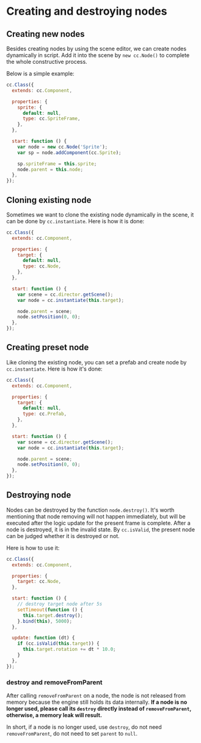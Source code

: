 # Creating and destroying nodes

## Creating new nodes

Besides creating nodes by using the scene editor, we can create nodes dynamically in script. Add it into the scene by `new cc.Node()` to complete the whole constructive process.

Below is a simple example:

```javascript
cc.Class({
  extends: cc.Component,

  properties: {
    sprite: {
      default: null,
      type: cc.SpriteFrame,
    },
  },

  start: function () {
    var node = new cc.Node('Sprite');
    var sp = node.addComponent(cc.Sprite);

    sp.spriteFrame = this.sprite;
    node.parent = this.node;
  },
});
```

## Cloning existing node

Sometimes we want to clone the existing node dynamically in the scene, it can be done by `cc.instantiate`. Here is how it is done:

```javascript
cc.Class({
  extends: cc.Component,

  properties: {
    target: {
      default: null,
      type: cc.Node,
    },
  },

  start: function () {
    var scene = cc.director.getScene();
    var node = cc.instantiate(this.target);

    node.parent = scene;
    node.setPosition(0, 0);
  },
});
```

## Creating preset node

Like cloning the existing node, you can set a prefab and create node by `cc.instantiate`. Here is how it's done:

```javascript
cc.Class({
  extends: cc.Component,

  properties: {
    target: {
      default: null,
      type: cc.Prefab,
    },
  },

  start: function () {
    var scene = cc.director.getScene();
    var node = cc.instantiate(this.target);

    node.parent = scene;
    node.setPosition(0, 0);
  },
});
```

## Destroying node

Nodes can be destroyed by the function `node.destroy()`. It's worth mentioning that node removing will not happen immediately, but will be executed after the logic update for the present frame is complete. After a node is destroyed, it is in the invalid state. By `cc.isValid`, the present node can be judged whether it is destroyed or not.

Here is how to use it:

```javascript
cc.Class({
  extends: cc.Component,

  properties: {
    target: cc.Node,
  },

  start: function () {
    // destroy target node after 5s
    setTimeout(function () {
      this.target.destroy();
    }.bind(this), 5000);
  },

  update: function (dt) {
    if (cc.isValid(this.target)) {
      this.target.rotation += dt * 10.0;
    }
  },
});
```

### destroy and removeFromParent

After calling `removeFromParent` on a node, the node is not released from memory because the engine still holds its data internally. **If a node is no longer used, please call its `destroy` directly instead of `removeFromParent`, otherwise, a memory leak will result.**

In short, if a node is no longer used, use `destroy`, do not need `removeFromParent`, do not need to set `parent` to `null`.
